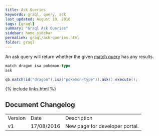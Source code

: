 ```yaml
---
title: Ask Queries
keywords: graql, query, ask
last_updated: August 10, 2016
tags: [graql]
summary: "Graql Ask Queries"
sidebar: home_sidebar
permalink: graql/ask-queries.html
folder: graql
---
```


An ask query will return whether the given [match query](graql_match.html) has any results.

```sql
match dragon isa pokemon-type
ask
```
```java
qb.match(id("dragon").isa("pokemon-type")).ask().execute();
```


{% include links.html %}

## Document Changelog  

<table>
    <tr>
        <td>Version</td>
        <td>Date</td>
        <td>Description</td>        
    </tr>
    <tr>
        <td>v1</td>
        <td>17/08/2016</td>
        <td>New page for developer portal.</td>        
    </tr>
    
</table>

